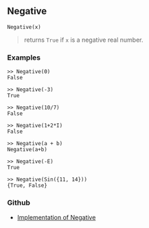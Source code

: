 ## Negative

```
Negative(x)  
```

> returns `True` if `x` is a negative real number.
	
### Examples
 
```
>> Negative(0)
False

>> Negative(-3)
True

>> Negative(10/7)
False

>> Negative(1+2*I)
False

>> Negative(a + b)
Negative(a+b)

>> Negative(-E)
True

>> Negative(Sin({11, 14}))
{True, False}
```

### Github

* [Implementation of Negative](https://github.com/axkr/symja_android_library/blob/master/symja_android_library/matheclipse-core/src/main/java/org/matheclipse/core/builtin/BooleanFunctions.java#L2966) 
